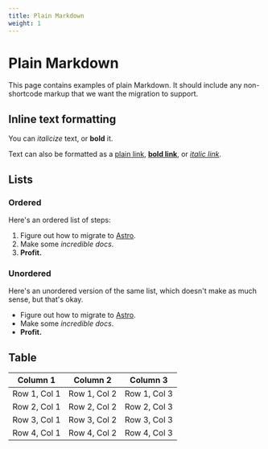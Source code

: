 ```yaml
---
title: Plain Markdown
weight: 1
---
```


# Plain Markdown

This page contains examples of plain Markdown. It should include any non-shortcode markup that we want the migration to support.

## Inline text formatting

You can _italicize_ text, or **bold** it.

Text can also be formatted as a [plain link][1], **[bold link][1]**, or _[italic link][1]_.

## Lists

### Ordered

Here's an ordered list of steps:

1. Figure out how to migrate to [Astro][2].
2. Make some _incredible docs_.
3. **Profit.**

### Unordered

Here's an unordered version of the same list, which doesn't make as much sense, but that's okay.

- Figure out how to migrate to [Astro][2].
- Make some _incredible docs_.
- **Profit.**

## Table

| Column 1     | Column 2     | Column 3     |
| ------------ | ------------ | ------------ |
| Row 1, Col 1 | Row 1, Col 2 | Row 1, Col 3 |
| Row 2, Col 1 | Row 2, Col 2 | Row 2, Col 3 |
| Row 3, Col 1 | Row 3, Col 2 | Row 3, Col 3 |
| Row 4, Col 1 | Row 4, Col 2 | Row 4, Col 3 |

[1]: https://www.google.com
[2]: https://astro.build/
